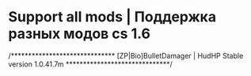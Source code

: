 # Support all mods | Поддержка разных модов cs 1.6

/******************************
[ZP|Bio]BulletDamager | HudHP
Stable version 1.0.41.7m
******************************/
